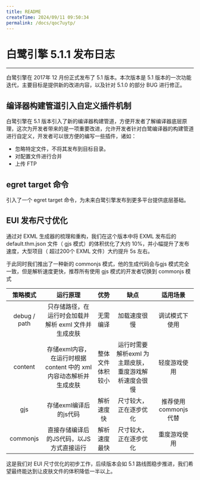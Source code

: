 ```yaml
---
title: README
createTime: 2024/09/11 09:50:34
permalink: /docs/qoc7uytp/
---
```

# 白鹭引擎 5.1.1 发布日志


---

白鹭引擎在 2017年 12 月份正式发布了 5.1 版本。本次版本是 5.1 版本的一次功能迭代，主要目标是提供新的改进内容，以及针对 5.1.0 的部分 BUG 进行修正。



## 编译器构建管道引入自定义插件机制

白鹭引擎在 5.1 版本引入了新的编译器构建管道，方便开发者了解编译器底层原理，这次为开发者带来的是一项重要改进，允许开发者针对白鹭编译器的构建管道进行自定义，开发者可以很方便的编写一些插件，诸如：

* 忽略特定文件，不将其发布到目标目录。
* 对配置文件进行合并
* 上传 FTP

## egret target 命令

引入了一个 egret target 命令，为未来白鹭引擎发布到更多平台提供底层基础。




## EUI 发布尺寸优化

通过对 EXML 生成器的梳理和重构，我们在这个版本中将 EXML 发布后的 default.thm.json 文件（ gjs 模式）的体积优化了大约 10%，并小幅提升了发布速度，大型项目（ 超过200个 EXML 文件）大约提升 5s 左右。

于此同时我们推出了一种新的 commonjs 模式，他的生成代码会与gjs 模式完全一致，但是解析速度更快，推荐所有使用 gjs 模式的开发者切换到 commonjs 模式

| 策略模式 | 运行原理 | 优势 | 缺点 | 适用场景
|:---:|:---:|:----:|:---:|:---:|
| debug / path | 只存储路径，在运行时会加载并解析 exml 文件并生成皮肤 | 无需编译 | 加载速度很慢 | 调试模式下使用 |
| content | 存储exml内容，在运行时根据 content 中的 xml 内容动态解析并生成皮肤 | 整体文件体积较小 | 运行时需要解析exml 为主题皮肤，重度游戏解析速度会很慢 | 轻度游戏使用
| gjs | 存储exml编译后的js代码 | 解析速度快 | 尺寸较大，正在逐步优化|推荐使用 commonjs 代替
| commonjs | 直接存储编译后的JS代码，以JS方式直接运行| 解析速度最快| 尺寸较大，正在逐步优化 | 重度游戏使用

这是我们对 EUI 尺寸优化的初步工作，后续版本会如 5.1 路线图稳步推进，我们希望最终能达到让皮肤文件的体积降低一半以上。

